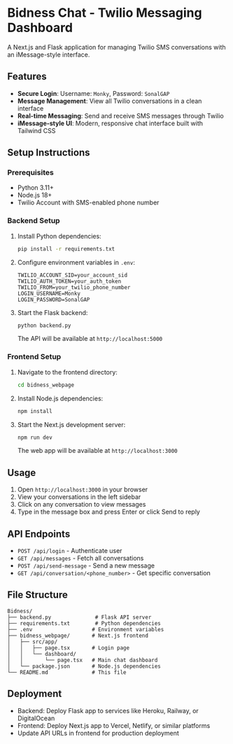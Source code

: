# Bidness Chat - Twilio Messaging Dashboard

A Next.js and Flask application for managing Twilio SMS conversations with an iMessage-style interface.

## Features

- **Secure Login**: Username: `Monky`, Password: `SonalGAP`
- **Message Management**: View all Twilio conversations in a clean interface
- **Real-time Messaging**: Send and receive SMS messages through Twilio
- **iMessage-style UI**: Modern, responsive chat interface built with Tailwind CSS

## Setup Instructions

### Prerequisites
- Python 3.11+
- Node.js 18+
- Twilio Account with SMS-enabled phone number

### Backend Setup
1. Install Python dependencies:
   ```bash
   pip install -r requirements.txt
   ```

2. Configure environment variables in `.env`:
   ```
   TWILIO_ACCOUNT_SID=your_account_sid
   TWILIO_AUTH_TOKEN=your_auth_token
   TWILIO_FROM=your_twilio_phone_number
   LOGIN_USERNAME=Monky
   LOGIN_PASSWORD=SonalGAP
   ```

3. Start the Flask backend:
   ```bash
   python backend.py
   ```
   The API will be available at `http://localhost:5000`

### Frontend Setup
1. Navigate to the frontend directory:
   ```bash
   cd bidness_webpage
   ```

2. Install Node.js dependencies:
   ```bash
   npm install
   ```

3. Start the Next.js development server:
   ```bash
   npm run dev
   ```
   The web app will be available at `http://localhost:3000`

## Usage

1. Open `http://localhost:3000` in your browser
3. View your conversations in the left sidebar
4. Click on any conversation to view messages
5. Type in the message box and press Enter or click Send to reply

## API Endpoints

- `POST /api/login` - Authenticate user
- `GET /api/messages` - Fetch all conversations
- `POST /api/send-message` - Send a new message
- `GET /api/conversation/<phone_number>` - Get specific conversation

## File Structure

```
Bidness/
├── backend.py              # Flask API server
├── requirements.txt        # Python dependencies
├── .env                   # Environment variables
├── bidness_webpage/       # Next.js frontend
│   ├── src/app/
│   │   ├── page.tsx       # Login page
│   │   └── dashboard/
│   │       └── page.tsx   # Main chat dashboard
│   └── package.json       # Node.js dependencies
└── README.md              # This file
```

## Deployment

- Backend: Deploy Flask app to services like Heroku, Railway, or DigitalOcean
- Frontend: Deploy Next.js app to Vercel, Netlify, or similar platforms
- Update API URLs in frontend for production deployment
